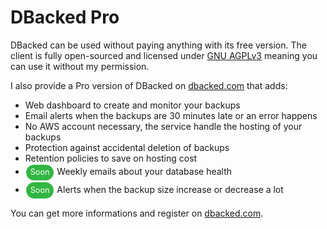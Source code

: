 # DBacked Pro

DBacked can be used without paying anything with its free version. The client is fully open-sourced and licensed under [GNU AGPLv3](https://choosealicense.com/licenses/agpl-3.0/) meaning you can use it without my permission.

I also provide a Pro version of DBacked on [dbacked.com](https://dbacked.com) that adds:
- Web dashboard to create and monitor your backups
- Email alerts when the backups are 30 minutes late or an error happens
- No AWS account necessary, the service handle the hosting of your backups
- Protection against accidental deletion of backups
- Retention policies to save on hosting cost
- <span class="chip chip-green">Soon</span> Weekly emails about your database health
- <span class="chip chip-green">Soon</span> Alerts when the backup size increase or decrease a lot

You can get more informations and register on [dbacked.com](https://dbacked.com).

<style>
.chip {
  align-items: center;
  background: #f0f1f4;
  border-radius: 5rem;
  color: #667189;
  display: inline-flex;
  display: -ms-inline-flexbox;
  -ms-flex-align: center;
  font-size: 90%;
  height: 1.2rem;
  line-height: .8rem;
  margin: .1rem;
  max-width: 100%;
  padding: .2rem .4rem;
  text-decoration: none;
  vertical-align: middle;
}
.chip-green {
  background-color: #32b643;
  color: white;
}
</style>